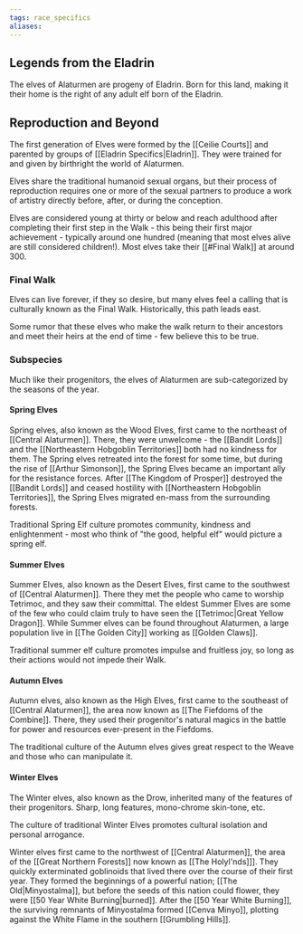 ```yaml
---
tags: race_specifics
aliases:
---
```

## Legends from the Eladrin
The elves of Alaturmen are progeny of Eladrin. Born for this land, making it their home is the right of any adult elf born of the Eladrin.

## Reproduction and Beyond
The first generation of Elves were formed by the [[Ceilie Courts]] and parented by groups of [[Eladrin Specifics|Eladrin]]. They were trained for and given by birthright the world of Alaturmen.

Elves share the traditional humanoid sexual organs, but their process of reproduction requires one or more of the sexual partners to produce a work of artistry directly before, after, or during the conception.

Elves are considered young at thirty or below and reach adulthood after completing their first step in the Walk - this being their first major achievement - typically around one hundred (meaning that most elves alive are still considered children!). Most elves take their [[#Final Walk]] at around 300.

### Final Walk
Elves can live forever, if they so desire, but many elves feel a calling that is culturally known as the Final Walk. Historically, this path leads east.

Some rumor that these elves who make the walk return to their ancestors and meet their heirs at the end of time - few believe this to be true.

### Subspecies
Much like their progenitors, the elves of Alaturmen are sub-categorized by the seasons of the year.

#### Spring Elves
Spring elves, also known as the Wood Elves, first came to the northeast of [[Central Alaturmen]]. There, they were unwelcome - the [[Bandit Lords]] and the [[Northeastern Hobgoblin Territories]] both had no kindness for them. The Spring elves retreated into the forest for some time, but during the rise of [[Arthur Simonson]], the Spring Elves became an important ally for the resistance forces. After [[The Kingdom of Prosper]] destroyed the [[Bandit Lords]] and ceased hostility with [[Northeastern Hobgoblin Territories]], the Spring Elves migrated en-mass from the surrounding forests.

Traditional Spring Elf culture promotes community, kindness and enlightenment - most who think of "the good, helpful elf" would picture a spring elf.

#### Summer Elves
Summer Elves, also known as the Desert Elves, first came to the southwest of [[Central Alaturmen]]. There they met the people who came to worship Tetrimoc, and they saw their committal. The eldest Summer Elves are some of the few who could claim truly to have seen the [[Tetrimoc|Great Yellow Dragon]]. While Summer elves can be found throughout Alaturmen, a large population live in [[The Golden City]] working as [[Golden Claws]].

Traditional summer elf culture promotes impulse and fruitless joy, so long as their actions would not impede their Walk.

#### Autumn Elves
Autumn elves, also known as the High Elves, first came to the southeast of [[Central Alaturmen]], the area now known as [[The Fiefdoms of the Combine]]. There, they used their progenitor's natural magics in the battle for power and resources ever-present in the Fiefdoms. 

The traditional culture of the Autumn elves gives great respect to the Weave and those who can manipulate it.

#### Winter Elves
The Winter elves, also known as the Drow, inherited many of the features of their progenitors. Sharp, long features, mono-chrome skin-tone, etc.

The culture of traditional Winter Elves promotes cultural isolation and personal arrogance. 

Winter elves first came to the northwest of [[Central Alaturmen]], the area of the [[Great Northern Forests]] now known as [[The Holyl'nds]]]. They quickly exterminated goblinoids that lived there over the course of their first year. They formed the beginnings of a powerful nation; [[The Old|Minyostalma]], but before the seeds of this nation could flower, they were [[50 Year White Burning|burned]]. After the [[50 Year White Burning]], the surviving remnants of Minyostalma formed [[Cenva Minyo]], plotting against the White Flame in the southern [[Grumbling Hills]].

